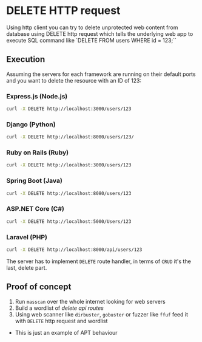 # DELETE HTTP request

Using http client you can try to delete unprotected web content from database using DELETE http request which tells the underlying web app to execute SQL command like `DELETE FROM users WHERE id = 123;``

## Execution

Assuming the servers for each framework are running on their default ports
and you want to delete the resource with an ID of 123:

### Express.js (Node.js)

```sh
curl -X DELETE http://localhost:3000/users/123
```

### Django (Python)

```sh
curl -X DELETE http://localhost:8000/users/123/
```

### Ruby on Rails (Ruby)

```sh
curl -X DELETE http://localhost:3000/users/123
```

### Spring Boot (Java)

```sh
curl -X DELETE http://localhost:8080/users/123
```

### ASP.NET Core (C#)

```sh
curl -X DELETE http://localhost:5000/Users/123
````

### Laravel (PHP)

```sh
curl -X DELETE http://localhost:8000/api/users/123
```

The server has to implement `DELETE` route handler, in terms of `CRUD` it's the last, delete part.

## Proof of concept

1. Run `masscan` over the whole internet looking for web servers
2. Build a wordlist of _delete api routes_
3. Using web scanner like `dirbuster`, `gobuster` or fuzzer like `ffuf` feed it with `DELETE` http request and wordlist

* This is just an example of APT behaviour

